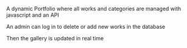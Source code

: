 A dynamic Portfolio where all works and categories are managed with javascript and an API

An admin can log in to delete or add new works in the database 

Then the gallery is updated in real time

